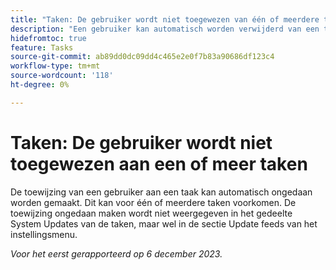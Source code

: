 ```yaml
---
title: "Taken: De gebruiker wordt niet toegewezen van één of meerdere taken"
description: "Een gebruiker kan automatisch worden verwijderd van een taak waaraan hij of zij is toegewezen. Dit kan voor één of meerdere taken voorkomen. De toewijzing ongedaan maken wordt niet weergegeven in het gedeelte System Updates van de taken, maar wel in de sectie Update feeds van het instellingsmenu."
hidefromtoc: true
feature: Tasks
source-git-commit: ab89dd0dc09dd4c465e2e0f7b83a90686df123c4
workflow-type: tm+mt
source-wordcount: '118'
ht-degree: 0%

---
```



# Taken: De gebruiker wordt niet toegewezen aan een of meer taken

De toewijzing van een gebruiker aan een taak kan automatisch ongedaan worden gemaakt. Dit kan voor één of meerdere taken voorkomen. De toewijzing ongedaan maken wordt niet weergegeven in het gedeelte System Updates van de taken, maar wel in de sectie Update feeds van het instellingsmenu.

_Voor het eerst gerapporteerd op 6 december 2023._
